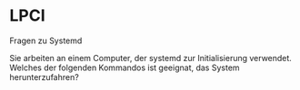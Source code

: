 # LPCI
Fragen zu Systemd

Sie arbeiten an einem Computer, der systemd zur Initialisierung verwendet. Welches der folgenden Kommandos ist geeignat, das System herunterzufahren?


